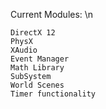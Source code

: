 
Current Modules: \n

```Current Modules
DirectX 12
PhysX
XAudio
Event Manager
Math Library
SubSystem 
World Scenes
Timer functionality
```
